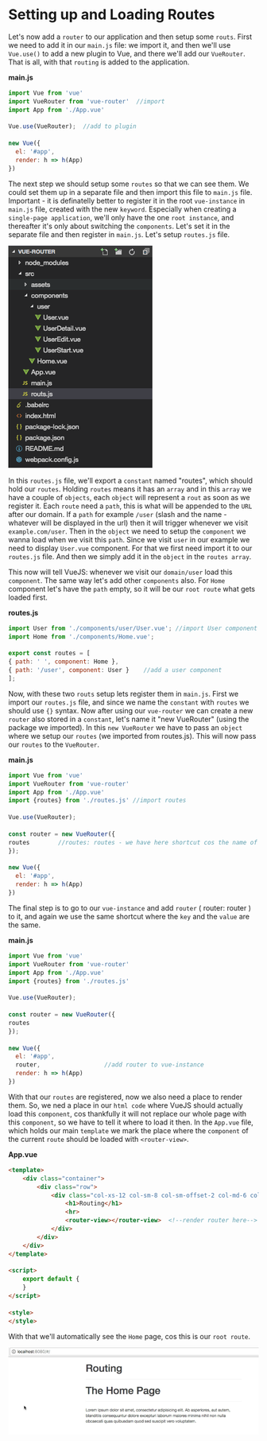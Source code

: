 # Setting up and Loading Routes

Let's now add a `router` to our application and then setup some `routs`. First we need to add it in our `main.js` file: we import it, and then we'll use `Vue.use()` to add a new plugin to Vue, and there we'll add our `VueRouter`. That is all, with that `routing` is added to the application. 

**main.js**
```js
import Vue from 'vue'
import VueRouter from 'vue-router'  //import 
import App from './App.vue'

Vue.use(VueRouter);  //add to plugin

new Vue({
  el: '#app',
  render: h => h(App)
})
```

The next step we should setup some `routes` so that we can see them. We could set them up in a separate file and then import this file to `main.js` file. Important - it is definatelly better to register it in the root `vue-instance` in `main.js` file, created with the new `keyword`. Especially when creating a `single-page application`, we'll only have the one `root instance`, and thereafter it's only about switching the `components`. Let's set it in the separate file and then register in `main.js`. Let's setup `routes.js` file. 

![folder-structure-router2](../folder-structure-router2.png)

In this `routes.js` file, we'll export a `constant` named "routes", which should hold our `routes`. Holding `routes` means it has an `array` and in this `array` we have a couple of `objects`, each `object` will represent a `rout` as soon as we register it. Each `route` need a `path`, this is what will be appended to the `URL` after our domain. If a `path` for example `/user` (slash and the name - whatever will be displayed in the url) then it will trigger whenever we visit `example.com/user`. Then in the `object` we need to setup the `component` we wanna load when we visit this `path`. Since we visit `user` in our example we need to display `User.vue` component. For that we first need import it to our `routes.js` file. And then we simply add it in the `object` in the `routes array`. 

This now will tell VueJS: whenever we visit our `domain/user` load this `component`. The same way let's add other `components` also. For `Home` component let's have the `path` empty, so it will be our `root route` what gets loaded first. 

**routes.js**
```js
import User from './components/user/User.vue'; //import User component
import Home from './components/Home.vue';  

export const routes = [
{ path: ' ', component: Home },
{ path: '/user', component: User }    //add a user component 
];
```

Now, with these two `routs` setup lets register them in `main.js`. First we import our `routes.js` file, and since we name the `constant` with `routes` we should use `{}` syntax. Now after using our `vue-router` we can create a new `router` also stored in a `constant`, let's name it "new VueRouter" (using the package we imported). In this `new VueRouter` we have to pass an `object` where we setup our `routes` (we imported from routes.js). This will now pass our `routes` to the `VueRouter`. 

**main.js**
```js
import Vue from 'vue'
import VueRouter from 'vue-router'  
import App from './App.vue'
import {routes} from './routes.js' //import routes 

Vue.use(VueRouter);  

const router = new VueRouter({
routes        //routes: routes - we have here shortcut cos the name of the key and a value is the same 
});

new Vue({
  el: '#app',            
  render: h => h(App)
})
```

The final step  is to go to our `vue-instance` and add `router` ( router: router ) to it, and again we use the same shortcut where the `key` and the `value` are the same. 

**main.js**
```js
import Vue from 'vue'
import VueRouter from 'vue-router'  
import App from './App.vue'
import {routes} from './routes.js' 

Vue.use(VueRouter);  

const router = new VueRouter({
routes        
});

new Vue({
  el: '#app',     
  router,                  //add router to vue-instance       
  render: h => h(App)
})
```

With that our `routes` are registered, now we also need a place to render them. So, we ned a place in our `html code` where VueJS should actually load this `component`, cos thankfully it will not replace our whole page with this `component`, so we have to tell it where to load it then. In the `App.vue` file, which holds our main `template` we mark the place where the `component` of the current `route` should be loaded with `<router-view>`. 

**App.vue**

```html
<template>
    <div class="container">
        <div class="row">
            <div class="col-xs-12 col-sm-8 col-sm-offset-2 col-md-6 col-md-offset-3">
                <h1>Routing</h1>
                <hr>
                <router-view></router-view>  <!--render router here-->
            </div>
        </div>
    </div>
</template>

<script>
    export default {
    }
</script>

<style>
</style>
``` 

With that we'll automatically see the `Home` page, cos this is our `root route`. 

![home-routed](../home-routed.png)

